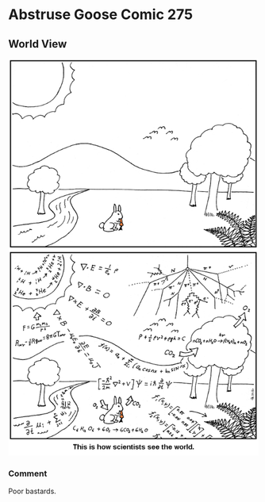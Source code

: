 # Abstruse Goose Comic 275
## World View

![image](comics/all_i_see_are_equations.png)
### Comment
Poor bastards.

